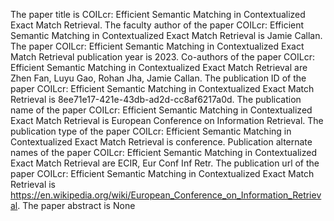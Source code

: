 The paper title is COILcr: Efficient Semantic Matching in Contextualized Exact Match Retrieval.
The faculty author of the paper COILcr: Efficient Semantic Matching in Contextualized Exact Match Retrieval is Jamie Callan.
The paper COILcr: Efficient Semantic Matching in Contextualized Exact Match Retrieval publication year is 2023.
Co-authors of the paper COILcr: Efficient Semantic Matching in Contextualized Exact Match Retrieval are Zhen Fan, Luyu Gao, Rohan Jha, Jamie Callan.
The publication ID of the paper COILcr: Efficient Semantic Matching in Contextualized Exact Match Retrieval is 8ee71e17-421e-43db-ad2d-cc8af6217a0d.
The publication name of the paper COILcr: Efficient Semantic Matching in Contextualized Exact Match Retrieval is European Conference on Information Retrieval.
The publication type of the paper COILcr: Efficient Semantic Matching in Contextualized Exact Match Retrieval is conference.
Publication alternate names of the paper COILcr: Efficient Semantic Matching in Contextualized Exact Match Retrieval are ECIR, Eur Conf Inf Retr.
The publication url of the paper COILcr: Efficient Semantic Matching in Contextualized Exact Match Retrieval is https://en.wikipedia.org/wiki/European_Conference_on_Information_Retrieval.
The paper abstract is None
